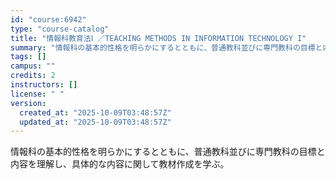 ```yaml
---
id: "course:6942"
type: "course-catalog"
title: "情報科教育法Ⅰ ／TEACHING METHODS IN INFORMATION TECHNOLOGY I"
summary: "情報科の基本的性格を明らかにするとともに、普通教科並びに専門教科の目標と内容を理解し、具体的な内容に関して教材作成を学ぶ。"
tags: []
campus: ""
credits: 2
instructors: []
license: " "
version:
  created_at: "2025-10-09T03:48:57Z"
  updated_at: "2025-10-09T03:48:57Z"
---
```


情報科の基本的性格を明らかにするとともに、普通教科並びに専門教科の目標と内容を理解し、具体的な内容に関して教材作成を学ぶ。
